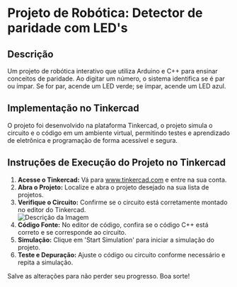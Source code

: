 <h1>Projeto de Robótica: Detector de paridade com LED's </h1>
    <section>
        <h2>Descrição</h2>
        <p>Um projeto de robótica interativo que utiliza Arduino e C++ para ensinar conceitos de paridade. Ao digitar um número, o sistema identifica se é par ou ímpar. Se for par, acende um LED verde; se ímpar, acende um LED azul.</p>
    </section>
    <section>
        <h2>Implementação no Tinkercad</h2>
        <p>O projeto foi desenvolvido na plataforma Tinkercad, o projeto simula o circuito e o código em um ambiente virtual, permitindo testes e aprendizado de eletrônica e programação de forma acessível e segura.</p>
    </section>
    <h2>Instruções de Execução do Projeto no Tinkercad</h2>
    <ol>
        <li><strong>Acesse o Tinkercad:</strong> Vá para <a href="https://www.tinkercad.com">www.tinkercad.com</a> e entre na sua conta.</li>
        <li><strong>Abra o Projeto:</strong> Localize e abra o projeto desejado na sua lista de projetos.</li>
        <li><strong>Verifique o Circuito:</strong> Confirme se o circuito está corretamente montado no editor do Tinkercad.</li>
 <img src="![image](https://github.com/Lari-Ara/Detector-de-paridade-com-LED-s/assets/166271278/de4db12e-97e0-4bf8-8cd8-f09af6d3c163)"alt="Descrição da Imagem">
      <li><strong>Código Fonte:</strong> No editor de código, confira se o código C++ está correto e se corresponde ao circuito.</li>
        <li><strong>Simulação:</strong> Clique em 'Start Simulation' para iniciar a simulação do projeto.</li>
        <li><strong>Teste e Depuração:</strong> Ajuste o código ou circuito conforme necessário e repita a simulação.</li>
    </ol>
    <p>Salve as alterações para não perder seu progresso. Boa sorte!</p>
    </section>

    

